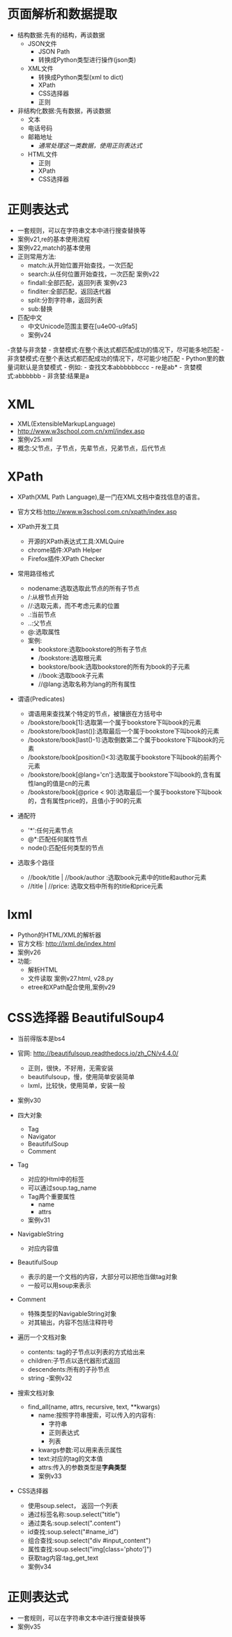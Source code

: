 # 页面解析和数据提取
- 结构数据:先有的结构，再谈数据
    - JSON文件
        - JSON Path
        - 转换成Python类型进行操作(json类)
    - XML文件
        - 转换成Python类型(xml to dict)
        - XPath
        - CSS选择器
        - 正则    
- 非结构化数据:先有数据，再谈数据
    - 文本
    - 电话号码
    - 邮箱地址
        - *通常处理这一类数据，使用正则表达式*
    - HTML文件
        - 正则
        - XPath
        - CSS选择器
   
# 正则表达式
- 一套规则，可以在字符串文本中进行搜查替换等
- 案例v21,re的基本使用流程
- 案例v22,match的基本使用
- 正则常用方法:
    - match:从开始位置开始查找，一次匹配
    - search:从任何位置开始查找，一次匹配   案例v22
    - findall:全部匹配，返回列表 案例v23
    - finditer:全部匹配，返回迭代器
    - split:分割字符串，返回列表
    - sub:替换
- 匹配中文
    - 中文Unicode范围主要在[u4e00-u9fa5]
    - 案例v24    
    
-贪婪与非贪婪
    - 贪婪模式:在整个表达式都匹配成功的情况下，尽可能多地匹配
    - 非贪婪模式:在整个表达式都匹配成功的情况下，尽可能少地匹配
    - Python里的数量词默认是贪婪模式
    - 例如:
        - 查找文本abbbbbbccc
        - re是ab*
        - 贪婪模式:abbbbbb
        - 非贪婪:结果是a
# XML
- XML(ExtensibleMarkupLanguage)
- http://www.w3school.com.cn/xml/index.asp
- 案例v25.xml
- 概念:父节点，子节点，先辈节点，兄弟节点，后代节点

# XPath
- XPath(XML Path Language),是一门在XML文档中查找信息的语言。
- 官方文档:http://www.w3school.com.cn/xpath/index.asp
- XPath开发工具
    - 开源的XPath表达式工具:XMLQuire
    - chrome插件:XPath Helper
    - Firefox插件:XPath Checker
    
- 常用路径格式
    - nodename:选取选取此节点的所有子节点
    - /:从根节点开始
    - //:选取元素，而不考虑元素的位置
    - .:当前节点
    - ..:父节点
    - @:选取属性
    - 案例:
        - bookstore:选取bookstore的所有子节点
        - /bookstore:选取根元素
        - bookstore/book:选取bookstore的所有为book的子元素
        - //book:选取book子元素
        - //@lang:选取名称为lang的所有属性
- 谓语(Predicates)
    - 谓语用来查找某个特定的节点，被镶嵌在方括号中
    - /bookstore/book[1]:选取第一个属于bookstore下叫book的元素
    - /bookstore/book[last()]:选取最后一个属于bookstore下叫book的元素
    - /bookstore/book[last()-1]:选取倒数第二个属于bookstore下叫book的元素
    - /bookstore/book[position()<3]:选取属于bookstore下叫book的前两个元素
    - /bookstore/book[@lang='cn']:选取属于bookstore下叫book的,含有属性lang的值是cn的元素
    - /bookstore/book[@price < 90]:选取最后一个属于bookstore下叫book的，含有属性price的，且值小于90的元素
    
    
- 通配符
    - '*':任何元素节点
    - @*:匹配任何属性节点
    - node():匹配任何类型的节点
    
- 选取多个路径
    - //book/title | //book/author :选取book元素中的title和author元素
    - //title | //price: 选取文档中所有的title和price元素
    
# lxml
- Python的HTML/XML的解析器
- 官方文档: http://lxml.de/index.html
- 案例v26
- 功能:
    - 解析HTML
    - 文件读取 案例v27.html, v28.py
    - etree和XPath配合使用,案例v29
    
# CSS选择器 BeautifulSoup4    
- 当前得版本是bs4
- 官网: http://beautifulsoup.readthedocs.io/zh_CN/v4.4.0/
    - 正则，很快，不好用，无需安装
    - beautifulsoup，慢，使用简单安装简单
    - lxml，比较快，使用简单，安装一般
- 案例v30
- 四大对象
    - Tag
    - Navigator
    - BeautifulSoup
    - Comment
- Tag
    - 对应的Html中的标签
    - 可以通过soup.tag_name
    - Tag两个重要属性
        - name
        - attrs
    - 案例v31
    
- NavigableString
    - 对应内容值
- BeautifulSoup
    - 表示的是一个文档的内容，大部分可以把他当做tag对象
    - 一般可以用soup来表示
- Comment
    - 特殊类型的NavigableString对象
    - 对其输出，内容不包括注释符号
    
    
- 遍历一个文档对象
    - contents: tag的子节点以列表的方式给出来
    - children:子节点以迭代器形式返回
    - descendents:所有的子孙节点
    - string
    -案例v32
- 搜索文档对象
    - find_all(name, attrs, recursive, text, **kwargs)
        - name:按照字符串搜索，可以传入的内容有:
            - 字符串
            - 正则表达式
            - 列表
        - kwargs参数:可以用来表示属性
        - text:对应的tag的文本值
        - attrs:传入的参数类型是**字典类型**
        - 案例v33
- CSS选择器    
    - 使用soup.select， 返回一个列表
    - 通过标签名称:soup.select("title")
    - 通过类名:soup.select(".content")
    - id查找:soup.select("#name_id")
    - 组合查找:soup.select("div #input_content")
    - 属性查找:soup.select("img[class='photo']")
    - 获取tag内容:tag_get_text
    - 案例v34

# 正则表达式
- 一套规则，可以在字符串文本中进行搜查替换等
- 案例v35



